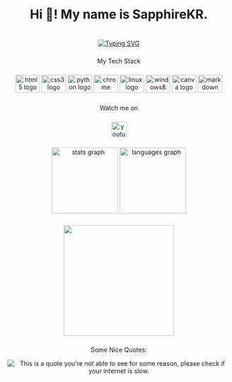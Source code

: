 <h1 align="center">Hi 👋! My name is SapphireKR.</h1>

###

<br clear="both">

<div align="center">
  <a href="https://git.io/typing-svg"><img src="https://readme-typing-svg.demolab.com?font=Fira+Code&size=22&pause=1000&color=BD93F9&background=FFFF7700&center=true&width=700&lines=A+Programmer+who+is+passionate+in+CS+%26+Astrophysics" alt="Typing SVG" /></a>
</div>

###

<p align="center">My Tech Stack</p>

###

<div align="center">
  <img src="https://cdn.jsdelivr.net/gh/devicons/devicon/icons/html5/html5-original.svg" height="40" width="55" alt="html5 logo"  />
  <img src="https://cdn.jsdelivr.net/gh/devicons/devicon/icons/css3/css3-original.svg" height="40" width="55" alt="css3 logo"  />
  <img src="https://cdn.jsdelivr.net/gh/devicons/devicon/icons/python/python-original.svg" height="40" width="55" alt="python logo"  />
  <img src="https://cdn.jsdelivr.net/gh/devicons/devicon/icons/chrome/chrome-original.svg" height="40" width="55" alt="chrome logo"  />
  <img src="https://cdn.jsdelivr.net/gh/devicons/devicon/icons/linux/linux-original.svg" height="40" width="55" alt="linux logo"  />
  <img src="https://cdn.jsdelivr.net/gh/devicons/devicon/icons/windows8/windows8-original.svg" height="40" width="55" alt="windows8 logo"  />
  <img src="https://cdn.jsdelivr.net/gh/devicons/devicon/icons/canva/canva-original.svg" height="40" width="55" alt="canva logo"  />
  <img src="https://cdn.jsdelivr.net/gh/devicons/devicon/icons/markdown/markdown-original.svg" height="40" width="55" alt="markdown logo"  />
</div>

###

<p align="center">Watch me on</p>

###

<div align="center">
  <a href="https://youtube.com/c/sapphirekr" target="_blank">
    <img src="https://img.shields.io/static/v1?message=Youtube&logo=youtube&label=&color=FF0000&logoColor=white&labelColor=&style=for-the-badge" height="35" alt="youtube logo"  />
  </a>
</div>

###

<div align="center">
  <img src="https://github-readme-stats.vercel.app/api?hide_title=false&hide_rank=false&show_icons=true&include_all_commits=true&count_private=true&disable_animations=false&theme=dracula&locale=en&hide_border=false&username=sapphire-code" height="150" alt="stats graph"  />
  <img src="https://github-readme-stats.vercel.app/api/top-langs?locale=en&hide_title=false&layout=compact&card_width=320&langs_count=5&theme=dracula&hide_border=false&username=sapphire-code" height="150" alt="languages graph"  />
</div>

###

<div align="center">
  <img height="250" src="https://activity-graph.herokuapp.com/graph?username=sapphire-code&bg_color=282a36&color=ff79c6&line=f8f8f2&point=bd93f9&area=true&hide_border=true)](https://github.com/ashutosh00710/github-readme-activity-graph"  />
</div>

###
<p align="center">Some Nice Quotes:</p>
<p align="center">
<img align="center" src="https://quotes-github-readme.vercel.app/api?type=horizontal&theme=dracula" alt="This is a quote you're not able to see for some reason, please check if your internet is slow."></img></p>

